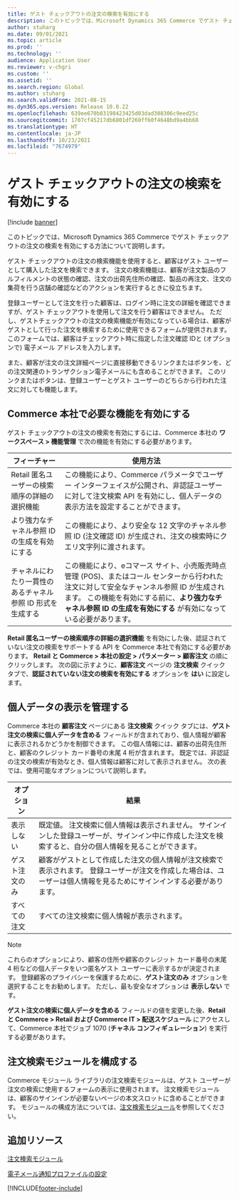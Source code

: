 ```yaml
---
title: ゲスト チェックアウトの注文の検索を有効にする
description: このトピックでは、Microsoft Dynamics 365 Commerce でゲスト チェックアウトの注文の検索を有効にする方法について説明します。
author: stuharg
ms.date: 09/01/2021
ms.topic: article
ms.prod: ''
ms.technology: ''
audience: Application User
ms.reviewer: v-chgri
ms.custom: ''
ms.assetid: ''
ms.search.region: Global
ms.author: stuharg
ms.search.validFrom: 2021-08-15
ms.dyn365.ops.version: Release 10.0.22
ms.openlocfilehash: 639ee670b83198423425d03dad308306c9eed25c
ms.sourcegitcommit: 1707cf45217db6801df260ff60f4648bd9a4bb68
ms.translationtype: HT
ms.contentlocale: ja-JP
ms.lasthandoff: 10/23/2021
ms.locfileid: "7674979"
---
```

# <a name="enable-order-lookup-for-guest-checkouts"></a>ゲスト チェックアウトの注文の検索を有効にする

[!include [banner](includes/banner.md)]

このトピックでは、Microsoft Dynamics 365 Commerce でゲスト チェックアウトの注文の検索を有効にする方法について説明します。

ゲスト チェックアウトの注文の検索機能を使用すると、顧客はゲスト ユーザーとして購入した注文を検索できます。 注文の検索機能は、顧客が注文製品のフルフィルメントの状態の確認、注文の出荷先住所の確認、製品の再注文、注文の集荷を行う店舗の確認などのアクションを実行するときに役立ちます。

登録ユーザーとして注文を行った顧客は、ログイン時に注文の詳細を確認できますが、ゲスト チェックアウトを使用して注文を行う顧客はできません。 ただし、ゲストチェックアウトの注文の検索機能が有効になっている場合は、顧客がゲストとして行った注文を検索するために使用できるフォームが提供されます。 このフォームでは、顧客はチェックアウト時に指定した注文確認 IDと (オプションで) 電子メール アドレスを入力します。

また、顧客が注文の注文詳細ページに直接移動できるリンクまたはボタンを、どの注文関連のトランザクション電子メールにも含めることができます。 このリンクまたはボタンは、登録ユーザーとゲスト ユーザーのどちらから行われた注文に対しても機能します。

## <a name="turn-on-necessary-features-in-commerce-headquarters"></a>Commerce 本社で必要な機能を有効にする

ゲスト チェックアウトの注文の検索を有効にするには、Commerce 本社の **ワークスペース \> 機能管理** で次の機能を有効にする必要があります。

| フィーチャー | 使用方法 |
|---------|---------|
| Retail 匿名ユーザーの検索順序の詳細の選択機能 | この機能により、Commerce パラメータでユーザー インターフェイスが公開され、非認証ユーザーに対して注文検索 API を有効にし、個人データの表示方法を設定することができます。 |
| より強力なチャネル参照 ID の生成を有効にする | この機能により、より安全な 12 文字のチャネル参照 ID (注文確認 ID) が生成され、注文の検索時にクエリ文字列に渡されます。 |
| チャネルにわたり一貫性のあるチャネル参照 ID 形式を生成する | この機能により、eコマース サイト、小売販売時点管理 (POS)、またはコール センターから行われた注文に対して安全なチャンネル参照 ID が生成されます。 この機能を有効にする前に、**より強力なチャネル参照 ID の生成を有効にする** が有効になっている必要があります。 |

**Retail 匿名ユーザーの検索順序の詳細の選択機能** を有効にした後、認証されていない注文の検索をサポートする API を Commerce 本社で有効にする必要があります。 **Retail と Commerce \> 本社の設定 \> パラメーター \> 顧客注文** の順にクリックします。 次の図に示すように、**顧客注文** ページの **注文検索** クイック タブで、**認証されていない注文の検索を有効にする** オプションを **はい** に設定します。

## <a name="manage-the-display-of-personal-data"></a>個人データの表示を管理する

Commerce 本社の **顧客注文** ページにある **注文検索** クイック タブには、**ゲスト注文の検索に個人データを含める** フィールドが含まれており、個人情報が顧客に表示されるかどうかを制御できます。 この個人情報には、顧客の出荷先住所と、顧客のクレジット カード番号の末尾 4 桁が含まれます。 既定では、非認証の注文の検索が有効なとき、個人情報は顧客に対して表示されません。 次の表では、使用可能なオプションについて説明します。

| オプション | 結果 |
|--------|--------|
| 表示しない | 既定値。 注文検索に個人情報は表示されません。 サインインした登録ユーザーが、サインイン中に作成した注文を検索すると、自分の個人情報を見ることができます。 |
| ゲスト注文のみ | 顧客がゲストとして作成した注文の個人情報が注文検索で表示されます。 登録ユーザーが注文を作成した場合は、ユーザーは個人情報を見るためにサインインする必要があります。 |
| すべての注文 | すべての注文検索に個人情報が表示されます。 |

> [!NOTE]
> これらのオプションにより、顧客の住所や顧客のクレジット カード番号の末尾 4 桁などの個人データをいつ匿名ゲスト ユーザーに表示するかが決定されます。 登録顧客のプライバシーを保護するために、**ゲスト注文のみ** オプションを選択することをお勧めします。 ただし、最も安全なオプションは **表示しない** です。

**ゲスト注文の検索に個人データを含める** フィールドの値を変更した後、**Retail と Commerce \> Retail および Commerce IT \> 配送スケジュール** にアクセスして、Commerce 本社でジョブ 1070 (**チャネル コンフィギュレーション**) を実行する必要があります。

## <a name="configure-the-order-lookup-module"></a>注文検索モジュールを構成する

Commerce モジュール ライブラリの注文検索モジュールは、ゲスト ユーザーが注文の検索に使用するフォームの表示に使用されます。 注文検索モジュールは、顧客のサインインが必要ないページの本文スロットに含めることができます。 モジュールの構成方法については、[注文検索モジュール](order-lookup-module.md)を参照してください。

## <a name="additional-resources"></a>追加リソース

[注文検索モジュール](order-lookup-module.md)

[電子メール通知プロファイルの設定](email-notification-profiles.md)

[!INCLUDE[footer-include](../includes/footer-banner.md)]
